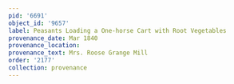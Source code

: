 ```yaml
---
pid: '6691'
object_id: '9657'
label: Peasants Loading a One-horse Cart with Root Vegetables
provenance_date: Mar 1840
provenance_location:
provenance_text: Mrs. Roose Grange Mill
order: '2177'
collection: provenance
---
```

